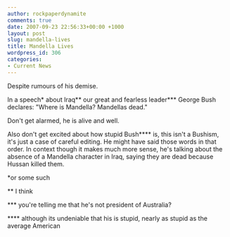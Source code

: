 ```yaml
---
author: rockpaperdynamite
comments: true
date: 2007-09-23 22:56:33+00:00 +1000
layout: post
slug: mandella-lives
title: Mandella Lives
wordpress_id: 306
categories:
- Current News
---
```


Despite rumours of his demise.

In a speech* about Iraq** our great and fearless leader*** George Bush declares: "Where is Mandella? Mandellas dead."

Don't get alarmed, he is alive and well.

Also don't get excited about how stupid Bush**** is, this isn't a Bushism, it's just a case of careful editing. He might have said those words in that order. In context though it makes much more sense, he's talking about the absence of a Mandella character in Iraq, saying they are dead because Hussan killed them. <!-- more -->

*or some such

** I think

*** you're telling me that he's not president of Australia?

**** although its undeniable that his is stupid, nearly as stupid as the average American
